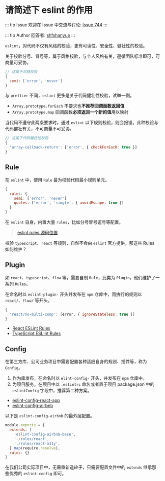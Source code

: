 # 请简述下 eslint 的作用



::: tip Issue 
 欢迎在 Issue 中交流与讨论: [Issue 744](https://github.com/shfshanyue/Daily-Question/issues/744) 
:::

::: tip Author 
回答者: [shfshanyue](https://github.com/shfshanyue) 
:::

`eslint`，对代码不仅有风格的校验，更有可读性、安全性、健壮性的校验。

关于校验分号、冒号等，属于风格校验，与个人风格有关，遵循团队标准即可，可商量可妥协。

``` js
// 这属于风格校验
{
  semi: ['error', 'never']
}
```

与 `prettier` 不同，`eslint` 更多是关于代码健壮性校验，试举一例。

+ `Array.prototype.forEach` 不要求也**不推荐回调函数返回值**
+ `Array.prototype.map` 回调函数**必须返回一个新的值**用以映射

当代码不遵守此两条要求时，通过 `eslint` 以下规则校验，则会报错。此种校验与代码健壮有关，不可商量不可妥协。

``` js
// 这属于代码健壮性校验
{
  'array-callback-return': ['error', { checkForEach: true }]
}
```

## Rule

在 `eslint` 中，使用 `Rule` 最为校验代码最小规则单元。

``` js
{
  rules: {
    semi: ['error', 'never']
    quotes: ['error', 'single', { avoidEscape: true }]
  }
}
```

在 `eslint` 自身，内置大量 `rules`，比如分号冒号逗号等配置。

> [eslint rules 源码位置](https://github.com/eslint/eslint/tree/main/lib/rules)

校验 `typescript`、`react` 等规则，自然不会由 `eslint` 官方提供，那这些 Rules 如何维护？

## Plugin

如 `react`、`typescript`、`flow` 等，需要自制 `Rule`，此类为 `Plugin`，他们维护了一系列 `Rules`。

在命名时以 `eslint-plugin-` 开头并发布在 `npm` 仓库中，而执行的规则以 `react/`、`flow/` 等开头。

``` js
{
  'react/no-multi-comp': [error, { ignoreStateless: true }]
}
```

+ [React ESLint Rules](https://www.npmjs.com/package/eslint-plugin-react)
+ [TypeScript ESLint Rules](https://github.com/typescript-eslint/typescript-eslint/tree/master/packages/eslint-plugin/src/rules)

## Config

在第三方库、公司业务项目中需要配置各种适应自身的规则、插件等，称为 `Config`。

1. 作为库发布，在命名时以 `elint-config-` 开头，并发布在 `npm` 仓库中。
1. 为项目服务，在项目中以 `.eslintrc` 命名或者置于项目 package.json 中的 `eslintConfig` 字段中，推荐第二种方案。

+ [eslint-config-react-app](https://github.com/facebook/create-react-app/tree/main/packages/eslint-config-react-app)
+ [eslint-config-airbnb](https://github.com/airbnb/javascript/tree/master/packages/eslint-config-airbnb)

以下是 `eslint-config-airbnb` 的最外层配置。

``` js
module.exports = {
  extends: [
    'eslint-config-airbnb-base',
    './rules/react',
    './rules/react-a11y',
  ].map(require.resolve),
  rules: {}
}
```

在我们公司实际项目中，无需重新造轮子，只需要配置文件中的 `extends` 继承那些优秀的 `eslint-config` 即可。